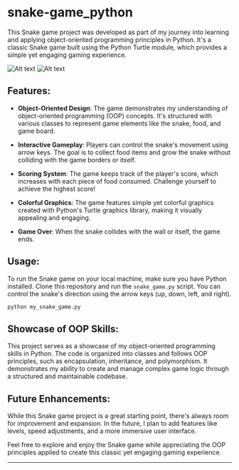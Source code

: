 # snake-game_python

This Snake game project was developed as part of my journey into learning and applying object-oriented programming principles in Python. It's a classic Snake game built using the Python Turtle module, which provides a simple yet engaging gaming experience.



![Alt text](https://github.com/emex-nord/snake-game_python/blob/main/Img/Image1.jpg)
![Alt text](https://github.com/emex-nord/snake-game_python/blob/main/Img/Image-game%20over.jpg)
## Features:

- **Object-Oriented Design**: The game demonstrates my understanding of object-oriented programming (OOP) concepts. It's structured with various classes to represent game elements like the snake, food, and game board.

- **Interactive Gameplay**: Players can control the snake's movement using arrow keys. The goal is to collect food items and grow the snake without colliding with the game borders or itself.

- **Scoring System**: The game keeps track of the player's score, which increases with each piece of food consumed. Challenge yourself to achieve the highest score!

- **Colorful Graphics**: The game features simple yet colorful graphics created with Python's Turtle graphics library, making it visually appealing and engaging.

- **Game Over**: When the snake collides with the wall or itself, the game ends.
## Usage:

To run the Snake game on your local machine, make sure you have Python installed. Clone this repository and run the `snake_game.py` script. You can control the snake's direction using the arrow keys (up, down, left, and right).

```bash
python my_snake_game.py
```

## Showcase of OOP Skills:

This project serves as a showcase of my object-oriented programming skills in Python. The code is organized into classes and follows OOP principles, such as encapsulation, inheritance, and polymorphism. It demonstrates my ability to create and manage complex game logic through a structured and maintainable codebase.

## Future Enhancements:

While this Snake game project is a great starting point, there's always room for improvement and expansion. In the future, I plan to add features like levels, speed adjustments, and a more immersive user interface.

Feel free to explore and enjoy the Snake game while appreciating the OOP principles applied to create this classic yet engaging gaming experience.

---

